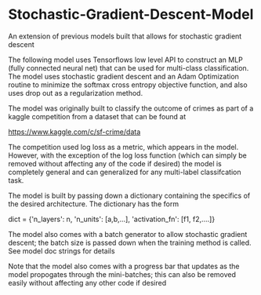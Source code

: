 # Stochastic-Gradient-Descent-Model
An extension of previous models built that allows for stochastic gradient descent 

The following model uses Tensorflows low level API to construct an MLP (fully connected neural net) that can be used for multi-class 
classification. The model uses stochastic gradient descent and an Adam Optimization routine to minimize the softmax cross entropy
objective function, and also uses drop out as a regularization method.

The model was originally built to classify the outcome of crimes as part of a kaggle competition from a dataset that can be found at

https://www.kaggle.com/c/sf-crime/data

The competition used log loss as a metric, which appears in the model. However, with the exception of the log loss function (which can 
simply be removed without affecting any of the code if desired) the model is completely general and can generalized for any multi-label classifcation task.

The model is built by passing down a dictionary containing the specifics of the desired architecture. The dictionary has the form

dict = {'n_layers': n, 'n_units': [a,b,...], 'activation_fn': [f1, f2,....]}

The model also comes with a batch generator to allow stochastic gradient descent; the batch size is passed down when the training method is 
called. See model doc strings for details

Note that the model also comes with a progress bar that updates as the model propogates through the mini-batches; this can also be removed 
easily without affecting any other code if desired


